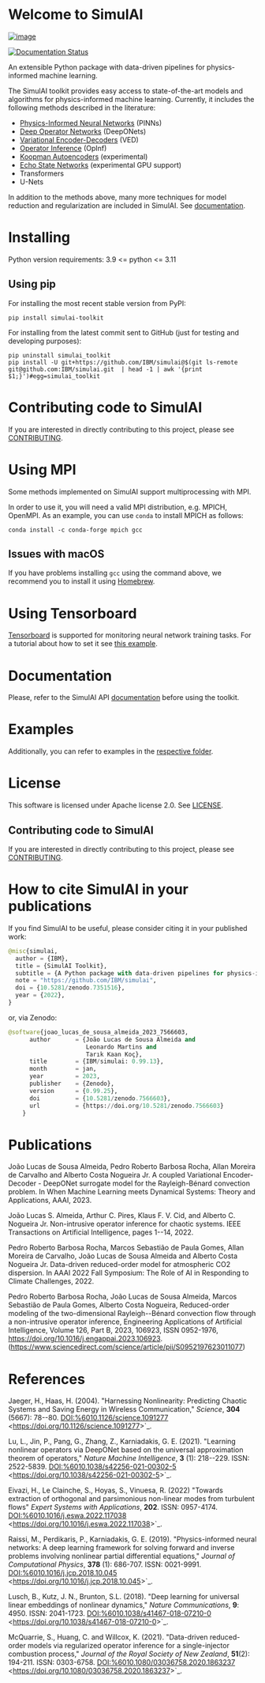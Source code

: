 # Welcome to SimulAI

[![image](https://badge.fury.io/py/simulai-toolkit.svg)](https://badge.fury.io/py/simulai-toolkit)

[![Documentation Status](https://readthedocs.org/projects/simulai-toolkit/badge/?version=latest)](https://simulai-toolkit.readthedocs.io/en/latest/?badge=latest)

<!--[![image](../assets/coverage.svg)](tests/)-->

<!--![image](../../assets/logo_1.png){width="500px"} -->

An extensible Python package with data-driven pipelines for
physics-informed machine learning.

<!--![image](../assets/simulai_diagram.svg) -->

The SimulAI toolkit provides easy access to state-of-the-art models and
algorithms for physics-informed machine learning. Currently, it includes
the following methods described in the literature:

-   [Physics-Informed Neural Networks](#references) (PINNs)
-   [Deep Operator Networks](#references) (DeepONets)
-   [Variational Encoder-Decoders](#reference) (VED)
-   [Operator Inference](#references) (OpInf)
-   [Koopman Autoencoders](#references) (experimental)
-   [Echo State Networks](#references) (experimental GPU support)
-   Transformers
-   U-Nets

In addition to the methods above, many more techniques for model
reduction and regularization are included in SimulAI. See
[documentation](https://ibm.github.io/simulai/).

# Installing

Python version requirements: 3.9 \<= python \<= 3.11

## Using pip

For installing the most recent stable version from PyPI:

``` shell
pip install simulai-toolkit
```

For installing from the latest commit sent to GitHub (just for testing
and developing purposes):

``` shell
pip uninstall simulai_toolkit
pip install -U git+https://github.com/IBM/simulai@$(git ls-remote git@github.com:IBM/simulai.git  | head -1 | awk '{print $1;}')#egg=simulai_toolkit
```

# Contributing code to SimulAI

If you are interested in directly contributing to this project, please
see [CONTRIBUTING](CONTRIBUTING.rst).

# Using MPI

Some methods implemented on SimulAI support multiprocessing with MPI.

In order to use it, you will need a valid MPI distribution, e.g. MPICH,
OpenMPI. As an example, you can use `conda` to install MPICH as follows:

``` shell
conda install -c conda-forge mpich gcc
```

## Issues with macOS

If you have problems installing `gcc` using the command above, we
recommend you to install it using [Homebrew](https://brew.sh).

# Using Tensorboard

[Tensorboard](https://www.tensorflow.org/tensorboard) is supported for
monitoring neural network training tasks. For a tutorial about how to
set it see [this
example](https://github.com/IBM/simulai/blob/main/examples/Dense/miscellaneous/notebooks/lorenz_96_chaotic.ipynb).

# Documentation

Please, refer to the SimulAI API
[documentation](https://simulai-toolkit.readthedocs.io) before using the
toolkit.

# Examples

Additionally, you can refer to examples in the [respective
folder](examples/).

# License

This software is licensed under Apache license 2.0. See
[LICENSE](LICENSE).

## Contributing code to SimulAI

If you are interested in directly contributing to this project, please
see
[CONTRIBUTING](https://github.com/IBM/simulai/blob/main/CONTRIBUTING.rst).

# How to cite SimulAI in your publications

If you find SimulAI to be useful, please consider citing it in your
published work:

``` python
@misc{simulai,
  author = {IBM},
  title = {SimulAI Toolkit},
  subtitle = {A Python package with data-driven pipelines for physics-informed machine learning},
  note = "https://github.com/IBM/simulai",
  doi = {10.5281/zenodo.7351516},
  year = {2022},
}
```

or, via Zenodo:

``` python
@software{joao_lucas_de_sousa_almeida_2023_7566603,
      author       = {João Lucas de Sousa Almeida and
                      Leonardo Martins and
                      Tarık Kaan Koç},
      title        = {IBM/simulai: 0.99.13},
      month        = jan,
      year         = 2023,
      publisher    = {Zenodo},
      version      = {0.99.25},
      doi          = {10.5281/zenodo.7566603},
      url          = {https://doi.org/10.5281/zenodo.7566603}
    }
```

# Publications

João Lucas de Sousa Almeida, Pedro Roberto Barbosa Rocha, Allan Moreira
de Carvalho and Alberto Costa Nogueira Jr. A coupled Variational
Encoder-Decoder - DeepONet surrogate model for the Rayleigh-Bénard
convection problem. In When Machine Learning meets Dynamical Systems:
Theory and Applications, AAAI, 2023.

João Lucas S. Almeida, Arthur C. Pires, Klaus F. V. Cid, and Alberto C.
Nogueira Jr. Non-intrusive operator inference for chaotic systems. IEEE
Transactions on Artificial Intelligence, pages 1--14, 2022.

Pedro Roberto Barbosa Rocha, Marcos Sebastião de Paula Gomes, Allan
Moreira de Carvalho, João Lucas de Sousa Almeida and Alberto Costa
Nogueira Jr. Data-driven reduced-order model for atmospheric CO2
dispersion. In AAAI 2022 Fall Symposium: The Role of AI in Responding to
Climate Challenges, 2022.

Pedro Roberto Barbosa Rocha, João Lucas de Sousa Almeida, Marcos
Sebastião de Paula Gomes, Alberto Costa Nogueira, Reduced-order modeling
of the two-dimensional Rayleigh--Bénard convection flow through a
non-intrusive operator inference, Engineering Applications of Artificial
Intelligence, Volume 126, Part B, 2023, 106923, ISSN 0952-1976,
<https://doi.org/10.1016/j.engappai.2023.106923>.
(<https://www.sciencedirect.com/science/article/pii/S0952197623011077>)

# References

Jaeger, H., Haas, H. (2004). \"Harnessing Nonlinearity: Predicting
Chaotic Systems and Saving Energy in Wireless Communication,\"
*Science*, **304** (5667): 78--80. <DOI:%6010.1126/science.1091277>
\<<https://doi.org/10.1126/science.1091277>\>\`\_.

Lu, L., Jin, P., Pang, G., Zhang, Z., Karniadakis, G. E. (2021).
\"Learning nonlinear operators via DeepONet based on the universal
approximation theorem of operators,\" *Nature Machine Intelligence*,
**3** (1): 218--229. ISSN: 2522-5839.
<DOI:%6010.1038/s42256-021-00302-5>
\<<https://doi.org/10.1038/s42256-021-00302-5>\>\`\_.

Eivazi, H., Le Clainche, S., Hoyas, S., Vinuesa, R. (2022) \"Towards
extraction of orthogonal and parsimonious non-linear modes from
turbulent flows\" *Expert Systems with Applications*, **202**. ISSN:
0957-4174. <DOI:%6010.1016/j.eswa.2022.117038>
\<<https://doi.org/10.1016/j.eswa.2022.117038>\>\`\_.

Raissi, M., Perdikaris, P., Karniadakis, G. E. (2019).
\"Physics-informed neural networks: A deep learning framework for
solving forward and inverse problems involving nonlinear partial
differential equations,\" *Journal of Computational Physics*, **378**
(1): 686-707. ISSN: 0021-9991. <DOI:%6010.1016/j.jcp.2018.10.045>
\<<https://doi.org/10.1016/j.jcp.2018.10.045>\>\`\_.

Lusch, B., Kutz, J. N., Brunton, S.L. (2018). \"Deep learning for
universal linear embeddings of nonlinear dynamics,\" *Nature
Communications*, **9**: 4950. ISSN: 2041-1723.
<DOI:%6010.1038/s41467-018-07210-0>
\<<https://doi.org/10.1038/s41467-018-07210-0>\>\`\_.

McQuarrie, S., Huang, C. and Willcox, K. (2021). \"Data-driven
reduced-order models via regularized operator inference for a
single-injector combustion process,\" *Journal of the Royal Society of
New Zealand*, **51**(2): 194-211. ISSN: 0303-6758.
<DOI:%6010.1080/03036758.2020.1863237>
\<<https://doi.org/10.1080/03036758.2020.1863237>\>\`\_. 


